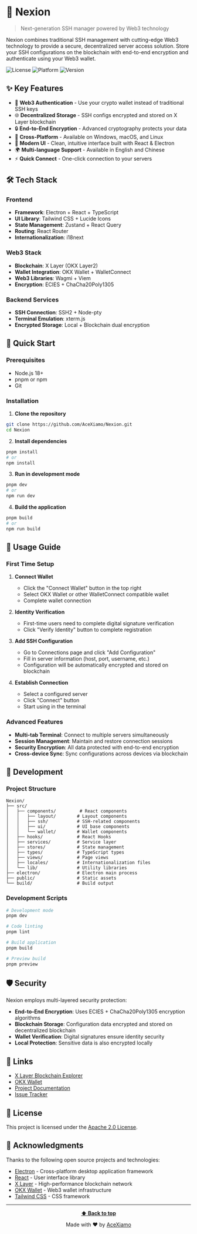 # 🚀 Nexion

> Next-generation SSH manager powered by Web3 technology

Nexion combines traditional SSH management with cutting-edge Web3 technology to provide a secure, decentralized server access solution. Store your SSH configurations on the blockchain with end-to-end encryption and authenticate using your Web3 wallet.

![License](https://img.shields.io/badge/license-Apache%202.0-blue.svg)
![Platform](https://img.shields.io/badge/platform-Windows%20%7C%20macOS%20%7C%20Linux-lightgrey.svg)
![Version](https://img.shields.io/badge/version-0.1.0--beta-green.svg)

## ✨ Key Features

- 🔐 **Web3 Authentication** - Use your crypto wallet instead of traditional SSH keys
- 🌐 **Decentralized Storage** - SSH configs encrypted and stored on X Layer blockchain
- 🔒 **End-to-End Encryption** - Advanced cryptography protects your data
- 📱 **Cross-Platform** - Available on Windows, macOS, and Linux
- 🎯 **Modern UI** - Clean, intuitive interface built with React & Electron
- 🌍 **Multi-language Support** - Available in English and Chinese
- ⚡ **Quick Connect** - One-click connection to your servers

## 🛠️ Tech Stack

### Frontend
- **Framework**: Electron + React + TypeScript
- **UI Library**: Tailwind CSS + Lucide Icons
- **State Management**: Zustand + React Query
- **Routing**: React Router
- **Internationalization**: i18next

### Web3 Stack
- **Blockchain**: X Layer (OKX Layer2)
- **Wallet Integration**: OKX Wallet + WalletConnect
- **Web3 Libraries**: Wagmi + Viem
- **Encryption**: ECIES + ChaCha20Poly1305

### Backend Services
- **SSH Connection**: SSH2 + Node-pty
- **Terminal Emulation**: xterm.js
- **Encrypted Storage**: Local + Blockchain dual encryption

## 🚀 Quick Start

### Prerequisites

- Node.js 18+
- pnpm or npm
- Git

### Installation

1. **Clone the repository**
```bash
git clone https://github.com/AceXiamo/Nexion.git
cd Nexion
```

2. **Install dependencies**
```bash
pnpm install
# or
npm install
```

3. **Run in development mode**
```bash
pnpm dev
# or
npm run dev
```

4. **Build the application**
```bash
pnpm build
# or
npm run build
```

## 📖 Usage Guide

### First Time Setup

1. **Connect Wallet**
   - Click the "Connect Wallet" button in the top right
   - Select OKX Wallet or other WalletConnect compatible wallet
   - Complete wallet connection

2. **Identity Verification**
   - First-time users need to complete digital signature verification
   - Click "Verify Identity" button to complete registration

3. **Add SSH Configuration**
   - Go to Connections page and click "Add Configuration"
   - Fill in server information (host, port, username, etc.)
   - Configuration will be automatically encrypted and stored on blockchain

4. **Establish Connection**
   - Select a configured server
   - Click "Connect" button
   - Start using in the terminal

### Advanced Features

- **Multi-tab Terminal**: Connect to multiple servers simultaneously
- **Session Management**: Maintain and restore connection sessions
- **Security Encryption**: All data protected with end-to-end encryption
- **Cross-device Sync**: Sync configurations across devices via blockchain

## 🔧 Development

### Project Structure

```
Nexion/
├── src/
│   ├── components/         # React components
│   │   ├── layout/        # Layout components
│   │   ├── ssh/           # SSH-related components
│   │   ├── ui/            # UI base components
│   │   └── wallet/        # Wallet components
│   ├── hooks/             # React Hooks
│   ├── services/          # Service layer
│   ├── stores/            # State management
│   ├── types/             # TypeScript types
│   ├── views/             # Page views
│   ├── locales/           # Internationalization files
│   └── lib/               # Utility libraries
├── electron/              # Electron main process
├── public/                # Static assets
└── build/                 # Build output
```

### Development Scripts

```bash
# Development mode
pnpm dev

# Code linting
pnpm lint

# Build application
pnpm build

# Preview build
pnpm preview
```

## 🛡️ Security

Nexion employs multi-layered security protection:

- **End-to-End Encryption**: Uses ECIES + ChaCha20Poly1305 encryption algorithms
- **Blockchain Storage**: Configuration data encrypted and stored on decentralized blockchain
- **Wallet Verification**: Digital signatures ensure identity security
- **Local Protection**: Sensitive data is also encrypted locally

## 🔗 Links

- [X Layer Blockchain Explorer](https://www.oklink.com/xlayer-test)
- [OKX Wallet](https://www.okx.com/web3)
- [Project Documentation](https://github.com/AceXiamo/Nexion/wiki)
- [Issue Tracker](https://github.com/AceXiamo/Nexion/issues)

## 📄 License

This project is licensed under the [Apache 2.0 License](LICENSE).

## 🙏 Acknowledgments

Thanks to the following open source projects and technologies:

- [Electron](https://electronjs.org/) - Cross-platform desktop application framework
- [React](https://reactjs.org/) - User interface library
- [X Layer](https://www.okx.com/xlayer) - High-performance blockchain network
- [OKX Wallet](https://www.okx.com/web3) - Web3 wallet infrastructure
- [Tailwind CSS](https://tailwindcss.com/) - CSS framework

---

<div align="center">

**[⬆ Back to top](#-nexion)**

Made with ❤️ by [AceXiamo](https://github.com/AceXiamo)

</div>
